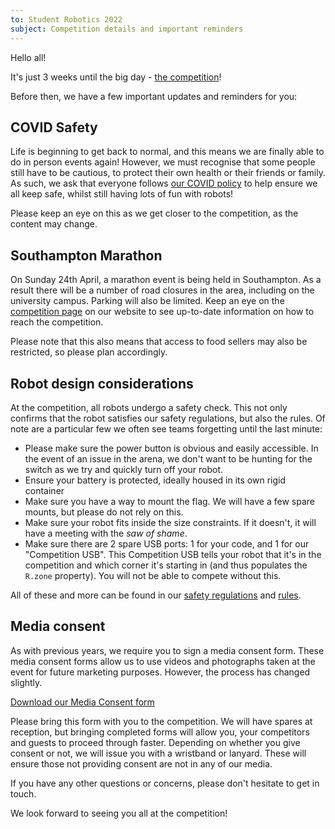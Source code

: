 ```yaml
---
to: Student Robotics 2022
subject: Competition details and important reminders
---
```


Hello all!

It's just 3 weeks until the big day - [the competition](https://studentrobotics.org/events/sr2022/competition/)!

Before then, we have a few important updates and reminders for you:

## COVID Safety

Life is beginning to get back to normal, and this means we are finally able to do in person events again! However, we must recognise that some people still have to be cautious, to protect their own health or their friends or family. As such, we ask that everyone follows [our COVID policy](https://studentrobotics.org/covid-19/) to help ensure we all keep safe, whilst still having lots of fun with robots!

Please keep an eye on this as we get closer to the competition, as the content may change.

## Southampton Marathon

On Sunday 24th April, a marathon event is being held in Southampton. As a result there will be a number of road closures in the area, including on the university campus. Parking will also be limited. Keep an eye on the [competition page](https://studentrobotics.org/events/sr2022/competition/) on our website to see up-to-date information on how to reach the competition.

Please note that this also means that access to food sellers may also be restricted, so please plan accordingly.

## Robot design considerations

At the competition, all robots undergo a safety check. This not only confirms that the robot satisfies our safety regulations, but also the rules. Of note are a particular few we often see teams forgetting until the last minute:

- Please make sure the power button is obvious and easily accessible. In the event of an issue in the arena, we don't want to be hunting for the switch as we try and quickly turn off your robot.
- Ensure your battery is protected, ideally housed in its own rigid container
- Make sure you have a way to mount the flag. We will have a few spare mounts, but please do not rely on this.
- Make sure your robot fits inside the size constraints. If it doesn't, it will have a meeting with the _saw of shame_.
- Make sure there are 2 spare USB ports: 1 for your code, and 1 for our "Competition USB". This Competition USB tells your robot that it's in the competition and which corner it's starting in (and thus populates the `R.zone` property). You will not be able to compete without this.

All of these and more can be found in our [safety regulations](https://studentrobotics.org/docs/kit/safety-regulations) and [rules](https://studentrobotics.org/rules).

## Media consent

As with previous years, we require you to sign a media consent form. These media consent forms allow us to use videos and photographs taken at the event for future marketing purposes. However, the process has changed slightly.

[Download our Media Consent form](https://studentrobotics.org/resources/sr2022/media-consent.pdf)

Please bring this form with you to the competition. We will have spares at reception, but bringing completed forms will allow you, your competitors and guests to proceed through faster. Depending on whether you give consent or not, we will issue you with a wristband or lanyard. These will ensure those not providing consent are not in any of our media.

If you have any other questions or concerns, please don't hesitate to get in touch.

We look forward to seeing you all at the competition!
